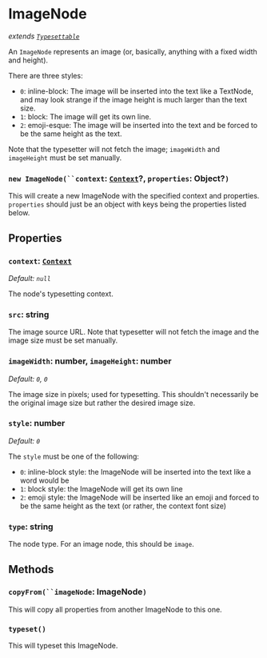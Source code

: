 # ImageNode
*extends [`Typesettable`](typesettable.md)*

An `ImageNode` represents an image (or, basically, anything with a fixed width and height).

There are three styles:
- `0`: inline-block: The image will be inserted into the text like a TextNode, and may look strange if the image height is much larger than the text size.
- `1`: block: The image will get its own line.
- `2`: emoji-esque: The image will be inserted into the text and be forced to be the same height as the text.

Note that the typesetter will not fetch the image; `imageWidth` and `imageHeight` must be set manually.

### `new ImageNode(``context`: [`Context`](context.md)?, `properties`: Object?`)`

This will create a new ImageNode with the specified context and properties. `properties` should just be an object with keys being the properties listed below.

## Properties
### `context`: [`Context`](context.md)
*Default: `null`*

The node's typesetting context.

### `src`: string

The image source URL. Note that typesetter will not fetch the image and the image size must be set manually.

### `imageWidth`: number, `imageHeight`: number
*Default: `0`, `0`*

The image size in pixels; used for typesetting. This shouldn't necessarily be the original image size but rather the desired image size.

### `style`: number
*Default: `0`*

The `style` must be one of the following:

- `0`: inline-block style: the ImageNode will be inserted into the text like a word would be
- `1`: block style: the ImageNode will get its own line
- `2`: emoji style: the ImageNode will be inserted like an emoji and forced to be the same height as the text (or rather, the context font size)

### `type`: string

The node type. For an image node, this should be `image`.

## Methods
### `copyFrom(``imageNode`: ImageNode`)`

This will copy all properties from another ImageNode to this one.

### `typeset()`

This will typeset this ImageNode.
